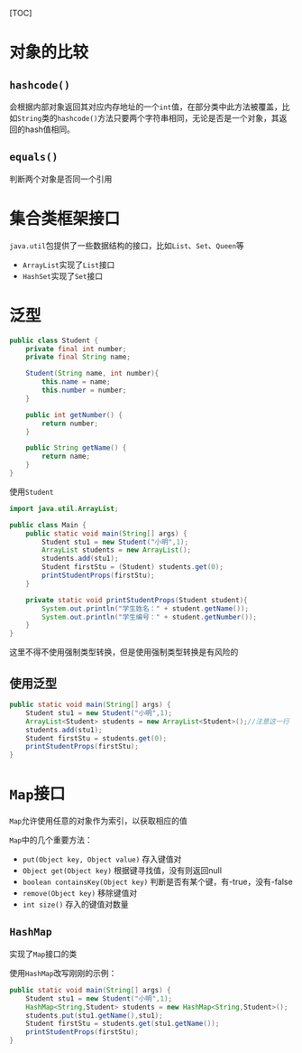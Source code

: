 [TOC]

# 对象的比较
## `hashcode()`
会根据内部对象返回其对应内存地址的一个`int`值，在部分类中此方法被覆盖，比如`String`类的`hashcode()`方法只要两个字符串相同，无论是否是一个对象，其返回的hash值相同。

## `equals()`
判断两个对象是否同一个引用

# 集合类框架接口
`java.util`包提供了一些数据结构的接口，比如`List`、`Set`、`Queen`等

- `ArrayList`实现了`List`接口
- `HashSet`实现了`Set`接口

# 泛型
```java
public class Student {
    private final int number;
    private final String name;

    Student(String name, int number){
        this.name = name;
        this.number = number;
    }

    public int getNumber() {
        return number;
    }

    public String getName() {
        return name;
    }
}
```

使用`Student`
```java
import java.util.ArrayList;

public class Main {
    public static void main(String[] args) {
        Student stu1 = new Student("小明",1);
        ArrayList students = new ArrayList();
        students.add(stu1);
        Student firstStu = (Student) students.get(0);
        printStudentProps(firstStu);
    }

    private static void printStudentProps(Student student){
        System.out.println("学生姓名：" + student.getName());
        System.out.println("学生编号：" + student.getNumber());
    }
}
```
这里不得不使用强制类型转换，但是使用强制类型转换是有风险的

## 使用泛型
```java
public static void main(String[] args) {
    Student stu1 = new Student("小明",1);
    ArrayList<Student> students = new ArrayList<Student>();//注意这一行
    students.add(stu1);
    Student firstStu = students.get(0);
    printStudentProps(firstStu);
}
```

# `Map`接口
`Map`允许使用任意的对象作为索引，以获取相应的值

`Map`中的几个重要方法：
- `put(Object key, Object value)` 存入键值对
- `Object get(Object key)` 根据键寻找值，没有则返回null
- `boolean containsKey(Object key)` 判断是否有某个键，有-true，没有-false
- `remove(Object key)` 移除键值对
- `int size()` 存入的键值对数量

## `HashMap`
实现了`Map`接口的类

使用`HashMap`改写刚刚的示例：
```java
public static void main(String[] args) {
    Student stu1 = new Student("小明",1);
    HashMap<String,Student> students = new HashMap<String,Student>();
    students.put(stu1.getName(),stu1);
    Student firstStu = students.get(stu1.getName());
    printStudentProps(firstStu);
}
```